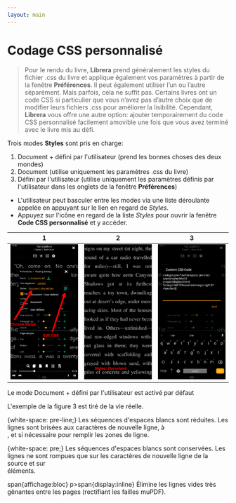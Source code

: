 ```yaml
---
layout: main
---
```


# Codage CSS personnalisé

> Pour le rendu du livre, **Librera** prend généralement les styles du fichier .css du livre et applique également vos paramètres à partir de la fenêtre **Préférences**. Il peut également utiliser l’un ou l’autre séparément. Mais parfois, cela ne suffit pas. Certains livres ont un code CSS si particulier que vous n’avez pas d’autre choix que de modifier leurs fichiers .css pour améliorer la lisibilité. Cependant, **Librera** vous offre une autre option: ajouter temporairement du code CSS personnalisé facilement amovible une fois que vous avez terminé avec le livre mis au défi.

Trois modes **Styles** sont pris en charge:

1. Document + défini par l'utilisateur (prend les bonnes choses des deux mondes)
2. Document (utilise uniquement les paramètres .css du livre)
3. Défini par l'utilisateur (utilise uniquement les paramètres définis par l'utilisateur dans les onglets de la fenêtre **Préférences**)

* L'utilisateur peut basculer entre les modes via une liste déroulante appelée en appuyant sur le lien en regard de _Styles_.
* Appuyez sur l'icône en regard de la liste _Styles_ pour ouvrir la fenêtre **Code CSS personnalisé** et y accéder.

|1|2|3|
|-|-|-|
|![](1.png)|![](2.png)|![](3.png)|

Le mode Document + défini par l'utilisateur est activé par défaut

L'exemple de la figure 3 est tiré de la vie réelle.

{white-space: pre-line;}
Les séquences d'espaces blancs sont réduites. Les lignes sont brisées aux caractères de nouvelle ligne, à <br> , et si nécessaire pour remplir les zones de ligne.

{white-space: pre;}
Les séquences d'espaces blancs sont conservées. Les lignes ne sont rompues que sur les caractères de nouvelle ligne de la source et sur <br> éléments.

span{affichage:bloc}
p&gt;span{display:inline}
Élimine les lignes vides très gênantes entre les pages (rectifiant les failles muPDF).
